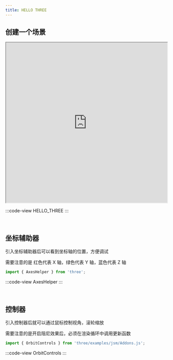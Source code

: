 ```yaml
---
title: HELLO THREE
---
```


## 创建一个场景

<div style="max-width:640px">
<iframe src="https://threejs.org/docs/index.html#manual/zh/introduction/Creating-a-scene" width="100%" height="500px"></iframe>
</div>

:::code-view
HELLO_THREE
:::

<br/>

## 坐标辅助器

引入坐标辅助器后可以看到坐标轴的位置，方便调试

需要注意的是 红色代表 X 轴，绿色代表 Y 轴，蓝色代表 Z 轴

```js
import { AxesHelper } from 'three';
```

:::code-view
AxesHelper
:::

<br/>

## 控制器

引入控制器后就可以通过鼠标控制视角，滚轮缩放

需要注意的是开启阻尼效果后，必须在渲染循环中调用更新函数

```js
import { OrbitControls } from 'three/examples/jsm/Addons.js';
```

:::code-view
OrbitControls
:::
